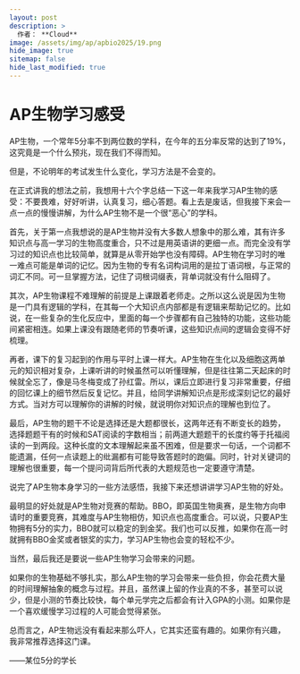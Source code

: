 ```yaml
---
layout: post
description: >
  作者： **Cloud**
image: /assets/img/ap/apbio2025/19.png
hide_image: true
sitemap: false
hide_last_modified: true
---
```


# AP生物学习感受

AP生物，一个常年5分率不到两位数的学科，在今年的五分率反常的达到了19%，这究竟是一个什么预兆，现在我们不得而知。

但是，不论明年的考试发生什么变化，学习方法是不会变的。

在正式讲我的想法之前，我想用十六个字总结一下这一年来我学习AP生物的感受：不要畏难，好好听讲，认真复习，细心答题。看上去是废话，但我接下来会一点一点的慢慢讲解，为什么AP生物不是一个很“恶心”的学科。

首先，关于第一点我想说的是AP生物并没有大多数人想象中的那么难，其有许多知识点与高一学习的生物高度重合，只不过是用英语讲的更细一点。而完全没有学习过的知识点也比较简单，就算是从零开始学也没有障碍。AP生物在学习时的唯一难点可能是单词的记忆。因为生物的专有名词构词用的是拉丁语词根，与正常的词汇不同。可一旦掌握方法，记住了词根词缀表，背单词就没有什么阻碍了。

其次，AP生物课程不难理解的前提是上课跟着老师走。之所以这么说是因为生物是一门具有逻辑的学科，在其每一个大知识点内部都是有逻辑来帮助记忆的。比如说，在一些复杂的生化反应中，里面的每一个步骤都有自己独特的功能，这些功能间紧密相连。如果上课没有跟随老师的节奏听课，这些知识点间的逻辑会变得不好梳理。

再者，课下的复习起到的作用与平时上课一样大。AP生物在生化以及细胞这两单元的知识相对复杂，上课听讲的时候虽然可以听懂理解，但是往往第二天起床的时候就全忘了，像是马冬梅变成了孙红雷。所以，课后立即进行复习非常重要，仔细的回忆课上的细节然后反复记忆。并且，给同学讲解知识点是形成深刻记忆的最好方式。当对方可以理解你的讲解的时候，就说明你对知识点的理解也到位了。

最后，AP生物的题干不论是选择还是大题都很长，这两年还有不断变长的趋势，选择题题干有的时候和SAT阅读的字数相当；前两道大题题干的长度约等于托福阅读的一到两段。这种长度的文本理解起来虽不困难，但是要求一句话，一个词都不能遗漏，任何一点读题上的纰漏都有可能导致答题时的跑偏。同时，针对关键词的理解也很重要，每一个提问词背后所代表的大题规范也一定要遵守清楚。

说完了AP生物本身学习的一些方法感悟，我接下来还想讲讲学习AP生物的好处。

最明显的好处就是AP生物对竞赛的帮助。BBO，即英国生物奥赛，是生物方向申请时的重要竞赛，其难度与AP生物相仿，知识点也高度重合。可以说，只要AP生物拥有5分的实力，BBO就可以稳定的到金奖。我们也可以反推，如果你在高一时就拥有BBO金奖或者银奖的实力，学习AP生物也会变的轻松不少。

当然，最后我还是要说一些AP生物学习会带来的问题。

如果你的生物基础不够扎实，那么AP生物的学习会带来一些负担，你会花费大量的时间理解抽象的概念与过程。并且，虽然课上留的作业真的不多，甚至可以说少，但是小测的节奏比较快，每个单元学完之后都会有计入GPA的小测。如果你是一个喜欢缓慢学习过程的人可能会觉得紧张。

总而言之，AP生物远没有看起来那么吓人，它其实还蛮有趣的。如果你有兴趣，我非常推荐选择这门课。

——某位5分的学长
